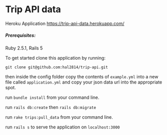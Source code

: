 # Trip API data

Heroku Application https://trip-api-data.herokuapp.com/

##### Prerequisites:
Ruby 2.5.1,
Rails 5

To get started clone this application by running:

```
git clone git@github.com:hal2814/trip-api.git
```

then inside the config folder copy the contents of `example.yml` into a new file called `application.yml` and copy your json data url into the appropriate spot.

run `bundle install` from your command line.

run `rails db:create` then `rails db:migrate`

run `rake trips:pull_data` from your command line.

run `rails s` to serve the application on `localhost:3000`
